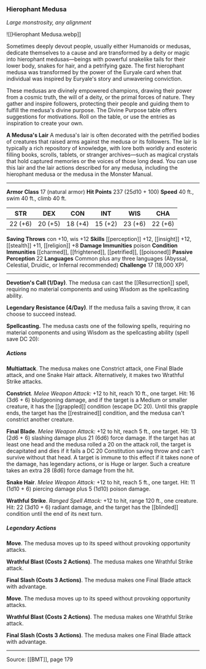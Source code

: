 ### Hierophant Medusa
_Large monstrosity, any alignment_

![[Hierophant Medusa.webp]]

Sometimes deeply devout people, usually either Humanoids or medusas, dedicate themselves to a cause and are transformed by a deity or magic into hierophant medusas—beings with powerful snakelike tails for their lower body, snakes for hair, and a petrifying gaze. The first hierophant medusa was transformed by the power of the Euryale card when that individual was inspired by Euryale's story and unwavering conviction.

These medusas are divinely empowered champions, drawing their power from a cosmic truth, the will of a deity, or the primal forces of nature. They gather and inspire followers, protecting their people and guiding them to fulfill the medusa's divine purpose. The Divine Purpose table offers suggestions for motivations. Roll on the table, or use the entries as inspiration to create your own.




**A Medusa's Lair** A medusa's lair is often decorated with the petrified bodies of creatures that raised arms against the medusa or its followers. The lair is typically a rich repository of knowledge, with lore both worldly and esoteric filling books, scrolls, tablets, or stranger archives—such as magical crystals that hold captured memories or the voices of those long dead. You can use this lair and the lair actions described for any medusa, including the hierophant medusa or the medusa in the Monster Manual.





---

**Armor Class** 17 (natural armor)
**Hit Points** 237 (25d10 + 100)
**Speed** 40 ft., swim 40 ft., climb 40 ft.

| STR     | DEX     | CON     | INT     | WIS     | CHA     |
|---------|---------|---------|---------|---------|---------|
| 22 (+6) | 20 (+5) | 18 (+4) | 15 (+2) | 23 (+6) | 22 (+6) |

**Saving Throws** con +10, wis +12
**Skills** [[perception]] +12, [[insight]] +12, [[stealth]] +11, [[religion]] +8
**Damage Immunities** poison
**Condition Immunities** [[charmed]], [[frightened]], [[petrified]], [[poisoned]]
**Passive Perception** 22
**Languages** Common plus any three languages (Abyssal, Celestial, Druidic, or Infernal recommended)
**Challenge** 17 (18,000 XP)

---

**Devotion's Call (1/Day)**. The medusa can cast the [[Resurrection]] spell, requiring no material components and using Wisdom as the spellcasting ability.

**Legendary Resistance (4/Day)**. If the medusa fails a saving throw, it can choose to succeed instead.

**Spellcasting.** The medusa casts one of the following spells, requiring no material components and using Wisdom as the spellcasting ability (spell save DC 20):

##### Actions
**Multiattack**. The medusa makes one Constrict attack, one Final Blade attack, and one Snake Hair attack. Alternatively, it makes two Wrathful Strike attacks.

**Constrict**. _Melee Weapon Attack:_ +12 to hit, reach 10 ft., one target. Hit: 16 (3d6 + 6) bludgeoning damage, and if the target is a Medium or smaller creature, it has the [[grappled]] condition (escape DC 20). Until this grapple ends, the target has the [[restrained]] condition, and the medusa can't constrict another creature.

**Final Blade**. _Melee Weapon Attack:_ +12 to hit, reach 5 ft., one target. Hit: 13 (2d6 + 6) slashing damage plus 21 (6d6) force damage. If the target has at least one head and the medusa rolled a 20 on the attack roll, the target is decapitated and dies if it fails a DC 20 Constitution saving throw and can't survive without that head. A target is immune to this effect if it takes none of the damage, has legendary actions, or is Huge or larger. Such a creature takes an extra 28 (8d6) force damage from the hit.

**Snake Hair**. _Melee Weapon Attack:_ +12 to hit, reach 5 ft., one target. Hit: 11 (1d10 + 6) piercing damage plus 5 (1d10) poison damage.

**Wrathful Strike**. _Ranged Spell Attack:_ +12 to hit, range 120 ft., one creature. Hit: 22 (3d10 + 6) radiant damage, and the target has the [[blinded]] condition until the end of its next turn.

##### Legendary Actions
**Move**. The medusa moves up to its speed without provoking opportunity attacks.

**Wrathful Blast (Costs 2 Actions)**. The medusa makes one Wrathful Strike attack.

**Final Slash (Costs 3 Actions)**. The medusa makes one Final Blade attack with advantage.

**Move**. The medusa moves up to its speed without provoking opportunity attacks.

**Wrathful Blast (Costs 2 Actions)**. The medusa makes one Wrathful Strike attack.

**Final Slash (Costs 3 Actions)**. The medusa makes one Final Blade attack with advantage.


---

Source: [[BMT]], page 179